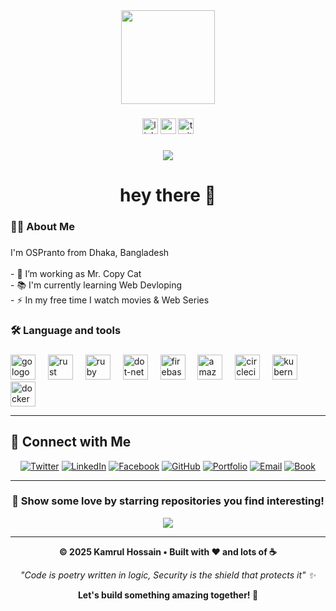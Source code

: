 <div align="center">
  <img height="150" src="https://media.giphy.com/media/M9gbBd9nbDrOTu1Mqx/giphy.gif"  />
</div>

###

<div align="center">
  <img src="https://img.shields.io/static/v1?message=LinkedIn&logo=linkedin&label=&color=0077B5&logoColor=white&labelColor=&style=for-the-badge" height="25" alt="linkedin logo"  />
  <img src="https://img.shields.io/static/v1?message=Youtube&logo=youtube&label=&color=FF0000&logoColor=white&labelColor=&style=for-the-badge" height="25" alt="youtube logo"  />
  <img src="https://img.shields.io/static/v1?message=Twitter&logo=twitter&label=&color=1DA1F2&logoColor=white&labelColor=&style=for-the-badge" height="25" alt="twitter logo"  />
</div>

###

<div align="center">
  <img src="https://visitor-badge.laobi.icu/badge?page_id=maurodesouza.maurodesouza&"  />
</div>

###

<h1 align="center">hey there 👋</h1>

###

<h3 align="left">👩‍💻  About Me</h3>

###

<p align="left">I'm OSPranto from Dhaka, Bangladesh <br><br>- 🔭 I’m working as Mr. Copy Cat<br>- 📚 I'm currently learning Web Devloping<br>- ⚡ In my free time I watch movies & Web Series</p>

###

<h3 align="left">🛠 Language and tools</h3>

###

<div align="left">
  <img src="https://cdn.jsdelivr.net/gh/devicons/devicon/icons/go/go-original-wordmark.svg" height="40" alt="go logo"  />
  <img width="12" />
  <img src="https://cdn.jsdelivr.net/gh/devicons/devicon/icons/rust/rust-original.svg" height="40" alt="rust logo"  />
  <img width="12" />
  <img src="https://cdn.jsdelivr.net/gh/devicons/devicon/icons/ruby/ruby-plain-wordmark.svg" height="40" alt="ruby logo"  />
  <img width="12" />
  <img src="https://cdn.jsdelivr.net/gh/devicons/devicon/icons/dot-net/dot-net-plain-wordmark.svg" height="40" alt="dot-net logo"  />
  <img width="12" />
  <img src="https://cdn.jsdelivr.net/gh/devicons/devicon/icons/firebase/firebase-plain-wordmark.svg" height="40" alt="firebase logo"  />
  <img width="12" />
  <img src="https://cdn.jsdelivr.net/gh/devicons/devicon/icons/amazonwebservices/amazonwebservices-line-wordmark.svg" height="40" alt="amazonwebservices logo"  />
  <img width="12" />
  <img src="https://cdn.jsdelivr.net/gh/devicons/devicon/icons/circleci/circleci-plain.svg" height="40" alt="circleci logo"  />
  <img width="12" />
  <img src="https://cdn.jsdelivr.net/gh/devicons/devicon/icons/kubernetes/kubernetes-plain.svg" height="40" alt="kubernetes logo"  />
  <img width="12" />
  <img src="https://cdn.jsdelivr.net/gh/devicons/devicon/icons/docker/docker-plain-wordmark.svg" height="40" alt="docker logo"  />
</div>

---

## 🤝 Connect with Me

<div align="center">

[![Twitter](https://img.shields.io/badge/Twitter-1DA1F2?style=for-the-badge&logo=twitter&logoColor=white)](https://twitter.com/elitekamrul)
[![LinkedIn](https://img.shields.io/badge/LinkedIn-0077B5?style=for-the-badge&logo=linkedin&logoColor=white)](https://linkedin.com/in/kamrulofficial)
[![Facebook](https://img.shields.io/badge/Facebook-1877F2?style=for-the-badge&logo=facebook&logoColor=white)](https://facebook.com/elitekamrul)
[![GitHub](https://img.shields.io/badge/GitHub-100000?style=for-the-badge&logo=github&logoColor=white)](https://github.com/kamrullab)
[![Portfolio](https://img.shields.io/badge/Portfolio-FF5722?style=for-the-badge&logo=todoist&logoColor=white)](https://kamrul.us)
[![Email](https://img.shields.io/badge/Email-D14836?style=for-the-badge&logo=gmail&logoColor=white)](mailto:Mr.Kamrul61@Gmail.com)
[![Book](https://img.shields.io/badge/📚_My_Book-FF6B35?style=for-the-badge&logo=bookstack&logoColor=white)](https://kamrul.pages.dev/book/)

</div>

---

<div align="center">

### 💖 Show some love by starring repositories you find interesting!

<img src="https://raw.githubusercontent.com/Trilokia/Trilokia/379277808c61ef204768a61bbc5d25bc7798ccf1/bottom_header.svg" />

</div>

---

<div align="center">
  
**© 2025 Kamrul Hossain • Built with ❤️ and lots of ☕**

*"Code is poetry written in logic, Security is the shield that protects it" ✨*

**Let's build something amazing together! 🚀**

</div>
